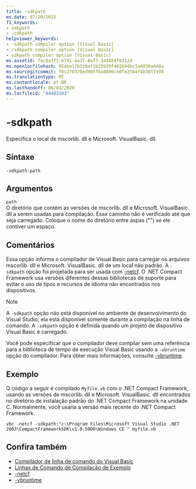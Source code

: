 ```yaml
---
title: -sdkpath
ms.date: 07/20/2015
f1_keywords:
- sdkpath
- -sdkpath
helpviewer_keywords:
- -sdkpath compiler option [Visual Basic]
- /sdkpath compiler option [Visual Basic]
- sdkpath compiler option [Visual Basic]
ms.assetid: fec8a3f1-b791-4a37-8af7-344859f8212d
ms.openlocfilehash: 85aba17b330af1b25b39f462844bc1a4856a448a
ms.sourcegitcommit: f8c270376ed905f6a8896ce0fe25b4f4b38ff498
ms.translationtype: MT
ms.contentlocale: pt-BR
ms.lasthandoff: 06/04/2020
ms.locfileid: "84403103"
---
```

# <a name="-sdkpath"></a>-sdkpath
Especifica o local de mscorlib. dll e Microsoft. VisualBasic. dll.  
  
## <a name="syntax"></a>Sintaxe  
  
```console  
-sdkpath:path  
```  
  
## <a name="arguments"></a>Argumentos  
 `path`  
 O diretório que contém as versões de mscorlib. dll e Microsoft. VisualBasic. dll a serem usadas para compilação. Esse caminho não é verificado até que seja carregado. Coloque o nome do diretório entre aspas ("") se ele contiver um espaço.  
  
## <a name="remarks"></a>Comentários  
 Essa opção informa o compilador de Visual Basic para carregar os arquivos mscorlib. dll e Microsoft. VisualBasic. dll de um local não padrão. A `-sdkpath` opção foi projetada para ser usada com [-netcf](netcf.md). O .NET Compact Framework usa versões diferentes dessas bibliotecas de suporte para evitar o uso de tipos e recursos de idioma não encontrados nos dispositivos.  
  
> [!NOTE]
> A `-sdkpath` opção não está disponível no ambiente de desenvolvimento do Visual Studio; ela está disponível somente durante a compilação na linha de comando. A `-sdkpath` opção é definida quando um projeto de dispositivo Visual Basic é carregado.  
  
 Você pode especificar que o compilador deve compilar sem uma referência para a biblioteca de tempo de execução Visual Basic usando a `-vbruntime` opção do compilador. Para obter mais informações, consulte [-vbruntime](vbruntime.md).  
  
## <a name="example"></a>Exemplo  
 O código a seguir é compilado `Myfile.vb` com o .NET Compact Framework, usando as versões de mscorlib. dll e Microsoft. VisualBasic. dll encontrados no diretório de instalação padrão do .NET Compact Framework na unidade C. Normalmente, você usaria a versão mais recente do .NET Compact Framework.  
  
```console
vbc -netcf -sdkpath:"c:\Program Files\Microsoft Visual Studio .NET 2003\CompactFrameworkSDK\v1.0.5000\Windows CE " myfile.vb  
```  
  
## <a name="see-also"></a>Confira também

- [Compilador de linha de comando do Visual Basic](index.md)
- [Linhas de Comando de Compilação de Exemplo](sample-compilation-command-lines.md)
- [-netcf](netcf.md)
- [-vbruntime](vbruntime.md)
